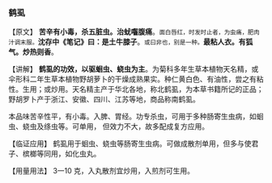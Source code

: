 ### 鹤虱

【原文】   **苦辛有小毒，杀五脏虫。治蚘囓腹痛**。<small>面白唇红，时发时止者，为虫痛，肥肉汁调末服。</small>**沈存中《笔记》曰：是土牛膝子**。<small>或曰非也，别是一种。</small>**最粘人衣。有狐气。炒热则香**。

【讲解】    **鹤虱的功效，以驱蛔虫、蛲虫为主**。为菊科多年生草本植物天名精，或伞形科二年生草本植物野胡萝卜的干燥成熟果实。种仁黄白色、有油性，尝之有粘性。生用；或炒用。天名精主产于华北各地，称北鹤虱，为本草书籍所记的正品；野胡罗卜产于浙江、安徽、四川、江苏等地，商品称南鹤虱。

本品味苦辛性平，有小毒。入脾、胃经。功专杀虫，可用于多种肠寄生虫病，如蛔虫、蛲虫及绦虫等。可单用， 但效力不大，故多配成复方应用。

【临证应用】   鹤虱用于蛔虫、蛲虫等肠寄生虫病。可做成散剂单用，但多与使君子、槟榔等同用，如化虫丸。

 【用量用法】     3一10 克，入丸散剂宜炒用，入煎剂可生用。